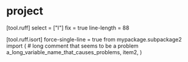 # project

[tool.ruff]
select = ["I"]
fix = true
line-length = 88

[tool.ruff.isort]
force-single-line = true
 from mypackage.subpackage2 import (  # long comment that seems to be a problem
    a_long_variable_name_that_causes_problems,
    item2,
)
